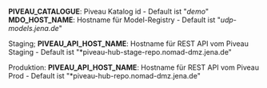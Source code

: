 
**PIVEAU_CATALOGUE**: Piveau Katalog id - Default ist "*demo*"
**MDO_HOST_NAME**: Hostname für Model-Registry - Default ist "*udp-models.jena.de*" 

Staging;
**PIVEAU_API_HOST_NAME**: Hostname für REST API vom Piveau Staging - Default ist "*piveau-hub-stage-repo.nomad-dmz.jena.de" 

Produktion:
**PIVEAU_API_HOST_NAME**: Hostname für REST API vom Piveau Prod - Default ist "*piveau-hub-repo.nomad-dmz.jena.de" 